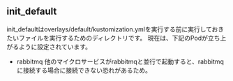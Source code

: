 ## init_default
init_defaultはoverlays/default/kustomization.ymlを実行する前に実行しておきたいファイルを実行するためのディレクトリです。
現在は、下記のPodが立ち上がるように設定されています。

- rabbitmq
他のマイクロサービスがrabbitmqと並行で起動すると、rabbitmqに接続する場合に接続できない恐れがあるため。